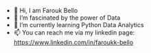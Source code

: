 - 👋 Hi, I am Farouk Bello
- 👀 I’m fascinated by the power of Data
- 🌱 I’m currently learning Python Data Analytics
- 📫 You can reach me via my linkedin page: https://www.linkedin.com/in/faroukk-bello

<!---
faroukkbello/faroukkbello is a ✨ special ✨ repository because its `README.md` (this file) appears on your GitHub profile.
You can click the Preview link to take a look at your changes.
--->
